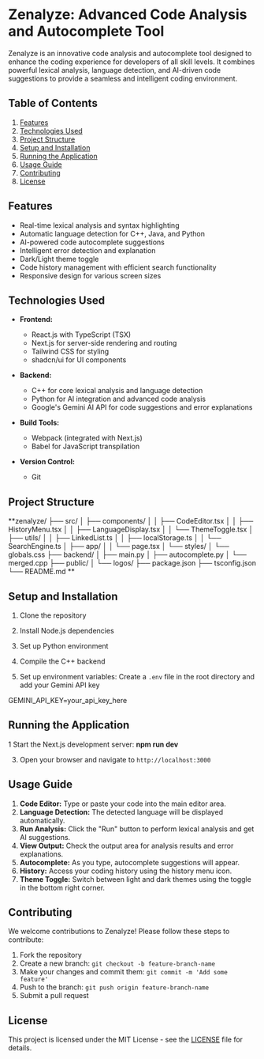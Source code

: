 # Zenalyze: Advanced Code Analysis and Autocomplete Tool

Zenalyze is an innovative code analysis and autocomplete tool designed to enhance the coding experience for developers of all skill levels. It combines powerful lexical analysis, language detection, and AI-driven code suggestions to provide a seamless and intelligent coding environment.

## Table of Contents
1. [Features](#features)
2. [Technologies Used](#technologies-used)
3. [Project Structure](#project-structure)
4. [Setup and Installation](#setup-and-installation)
5. [Running the Application](#running-the-application)
6. [Usage Guide](#usage-guide)
7. [Contributing](#contributing)
8. [License](#license)

## Features

- Real-time lexical analysis and syntax highlighting
- Automatic language detection for C++, Java, and Python
- AI-powered code autocomplete suggestions
- Intelligent error detection and explanation
- Dark/Light theme toggle
- Code history management with efficient search functionality
- Responsive design for various screen sizes

## Technologies Used

- **Frontend:**
  - React.js with TypeScript (TSX)
  - Next.js for server-side rendering and routing
  - Tailwind CSS for styling
  - shadcn/ui for UI components

- **Backend:**
  - C++ for core lexical analysis and language detection
  - Python for AI integration and advanced code analysis
  - Google's Gemini AI API for code suggestions and error explanations

- **Build Tools:**
  - Webpack (integrated with Next.js)
  - Babel for JavaScript transpilation

- **Version Control:**
  - Git

## Project Structure
**zenalyze/
├── src/
│   ├── components/
│   │   ├── CodeEditor.tsx
│   │   ├── HistoryMenu.tsx
│   │   ├── LanguageDisplay.tsx
│   │   └── ThemeToggle.tsx
│   ├── utils/
│   │   ├── LinkedList.ts
│   │   ├── localStorage.ts
│   │   └── SearchEngine.ts
│   ├── app/
│   │   └── page.tsx
│   └── styles/
│       └── globals.css
├── backend/
│   ├── main.py
│   ├── autocomplete.py
│   └── merged.cpp
├── public/
│   └── logos/
├── package.json
├── tsconfig.json
└── README.md
**



## Setup and Installation

1. Clone the repository
   
2. Install Node.js dependencies
   
3. Set up Python environment
  
4. Compile the C++ backend
   
5. Set up environment variables:
Create a `.env` file in the root directory and add your Gemini API key

GEMINI_API_KEY=your_api_key_here


## Running the Application

1 Start the Next.js development server:
        **npm run dev**



3. Open your browser and navigate to `http://localhost:3000`

## Usage Guide

1. **Code Editor:** Type or paste your code into the main editor area.
2. **Language Detection:** The detected language will be displayed automatically.
3. **Run Analysis:** Click the "Run" button to perform lexical analysis and get AI suggestions.
4. **View Output:** Check the output area for analysis results and error explanations.
5. **Autocomplete:** As you type, autocomplete suggestions will appear.
6. **History:** Access your coding history using the history menu icon.
7. **Theme Toggle:** Switch between light and dark themes using the toggle in the bottom right corner.

## Contributing

We welcome contributions to Zenalyze! Please follow these steps to contribute:

1. Fork the repository
2. Create a new branch: `git checkout -b feature-branch-name`
3. Make your changes and commit them: `git commit -m 'Add some feature'`
4. Push to the branch: `git push origin feature-branch-name`
5. Submit a pull request

## License

This project is licensed under the MIT License - see the [LICENSE](LICENSE) file for details.
